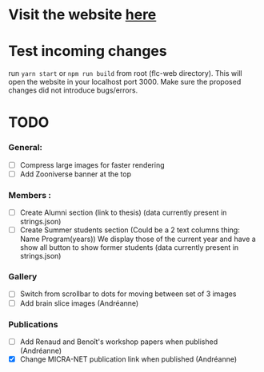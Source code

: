 # Visit the website [here](https://flc-lab.com/)

# Test incoming changes

run `yarn start` or `npm run build` from root (flc-web directory). This will open the website in your localhost port 3000. Make sure the proposed changes did not introduce bugs/errors.

# TODO

### General:

- [ ] Compress large images for faster rendering
- [ ] Add Zooniverse banner at the top

### Members :

- [ ] Create Alumni section (link to thesis) (data currently present in strings.json)
- [ ] Create Summer students section (Could be a 2 text columns thing: Name  Program(years)) We display those of the current year and have a show all button to show former students (data currently present in strings.json)

### Gallery

- [ ] Switch from scrollbar to dots for moving between set of 3 images
- [ ] Add brain slice images (Andréanne)

### Publications

- [ ] Add Renaud and Benoît's workshop papers when published (Andréanne)
- [X] Change MICRA-NET publication link when published (Andréanne)
